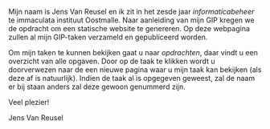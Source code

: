 

Mijn naam is Jens Van Reusel en ik zit in het zesde jaar *informaticabeheer* te immaculata instituut Oostmalle. Naar aanleiding van mijn GIP
kregen we de opdracht om een statische website te genereren. Op deze webpagina zullen al mijn GIP-taken verzameld en gepubliceerd worden.

Om mijn taken te kunnen bekijken gaat u naar *opdrachten*, daar vindt u een overzicht van alle opgaven. Door op de taak te klikken wordt u doorverwezen naar de een nieuwe pagina waar u mijn taak kan bekijken (als deze af is natuurlijk).
Indien de taak al is opgegeven geweest, zal de naam er bij staan anders zal deze gewoon genummerd zijn.

Veel plezier!

Jens Van Reusel

